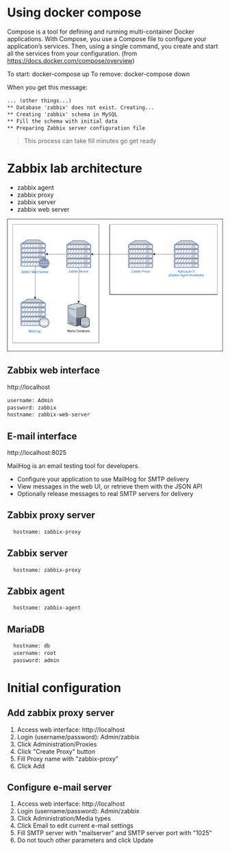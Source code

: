 # Using docker compose
 Compose is a tool for defining and running multi-container Docker applications. With Compose, you use a Compose file to configure your application’s services. Then, using a single command, you create and start all the services from your configuration. (from https://docs.docker.com/compose/overview)

To start: docker-compose up
To remove: docker-compose down

When you get this message:

```shell
... (other things...)
** Database 'zabbix' does not exist. Creating...
** Creating 'zabbix' schema in MySQL
** Fill the schema with initial data
** Preparing Zabbix server configuration file
```

>This process can take fill minutes go get ready

# Zabbix lab architecture

* zabbix agent
* zabbix proxy
* zabbix server
* zabbix web server

![Image of zabbix architecture](https://raw.githubusercontent.com/ericogr/docker-zabbix-lab/master/zabbix_architecture.png "Image of zabbix architecture")

## Zabbix web interface

 http://localhost

``` html
username: Admin
password: zabbix
hostname: zabbix-web-server
```

## E-mail interface

http://localhost:8025

 MailHog is an email testing tool for developers.
 * Configure your application to use MailHog for SMTP delivery
 * View messages in the web UI, or retrieve them with the JSON API
 * Optionally release messages to real SMTP servers for delivery

## Zabbix proxy server

``` html
  hostname: zabbix-proxy
```

## Zabbix server

``` html
  hostname: zabbix-proxy
```

## Zabbix agent

``` html
  hostname: zabbix-agent
```

## MariaDB

``` html
  hostname: db
  username: root
  password: admin
```

# Initial configuration

## Add zabbix proxy server
 1. Access web interface: http://localhost
 2. Login (username/password): Admin/zabbix
 3. Click Administration/Proxies
 4. Click "Create Proxy" button
 5. Fill Proxy name with "zabbix-proxy"
 6. Click Add

## Configure e-mail server
 1. Access web interface: http://localhost
 2. Login (username/password): Admin/zabbix
 3. Click Administration/Media types
 4. Click Email to edit current e-mail settings
 5. Fill SMTP server with "mailserver" and SMTP server port with "1025"
 6. Do not touch other parameters and click Update
